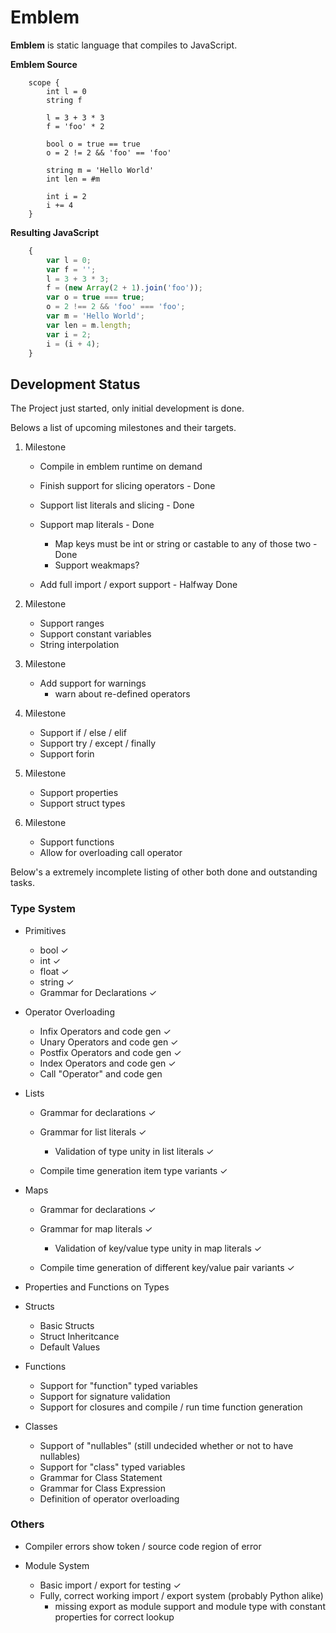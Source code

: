 # Emblem

**Emblem** is static language that compiles to JavaScript.

__Emblem Source__

```emblem
    scope {
        int l = 0
        string f

        l = 3 + 3 * 3
        f = 'foo' * 2

        bool o = true == true
        o = 2 != 2 && 'foo' == 'foo'

        string m = 'Hello World'
        int len = #m

        int i = 2
        i += 4
    }
```

__Resulting JavaScript__

```javascript
    {
        var l = 0;
        var f = '';
        l = 3 + 3 * 3;
        f = (new Array(2 + 1).join('foo'));
        var o = true === true;
        o = 2 !== 2 && 'foo' === 'foo';
        var m = 'Hello World';
        var len = m.length;
        var i = 2;
        i = (i + 4);
    }
```

## Development Status

The Project just started, only initial development is done. 

Belows a list of upcoming milestones and their targets.

1. Milestone

    - Compile in emblem runtime on demand
    - Finish support for slicing operators - Done
    - Support list literals and slicing - Done
    - Support map literals  - Done

        - Map keys must be int or string or castable to any of those two - Done
        - Support weakmaps?

    - Add full import / export support - Halfway Done

2. Milestone

    - Support ranges
    - Support constant variables
    - String interpolation

3. Milestone

    - Add support for warnings
        - warn about re-defined operators

4. Milestone

    - Support if / else / elif
    - Support try / except / finally
    - Support forin

5. Milestone

    - Support properties
    - Support struct types

6. Milestone

    - Support functions
    - Allow for overloading call operator


Below's a extremely incomplete listing of other both done and outstanding tasks.

### Type System

- Primitives

    - bool ✓ 
    - int ✓ 
    - float ✓ 
    - string ✓ 
    - Grammar for Declarations ✓ 

- Operator Overloading

    - Infix Operators and code gen ✓ 
    - Unary Operators and code gen ✓ 
    - Postfix Operators and code gen ✓ 
    - Index Operators and code gen ✓ 
    - Call "Operator" and code gen 

- Lists

    - Grammar for declarations ✓ 
    - Grammar for list literals ✓ 

        - Validation of type unity in list literals ✓ 

    - Compile time generation item type variants ✓ 

- Maps

    - Grammar for declarations ✓ 

    - Grammar for map literals ✓ 

        - Validation of key/value type unity in map literals ✓ 

    - Compile time generation of different key/value pair variants ✓ 

- Properties and Functions on Types

- Structs

    - Basic Structs
    - Struct Inheritcance
    - Default Values

- Functions
    
    - Support for "function" typed variables
    - Support for signature validation
    - Support for closures and compile / run time function generation

- Classes

    - Support of "nullables" (still undecided whether or not to have nullables)
    - Support for "class" typed variables
    - Grammar for Class Statement
    - Grammar for Class Expression
    - Definition of operator overloading


### Others

- Compiler errors show token / source code region of error

- Module System
    
    - Basic import / export for testing ✓ 
    - Fully, correct working import / export system (probably Python alike)
        - missing export as module support and module type with constant properties for correct lookup

